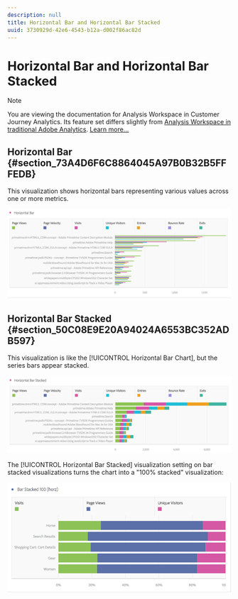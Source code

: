 ```yaml
---
description: null
title: Horizontal Bar and Horizontal Bar Stacked
uuid: 3730929d-42e6-4543-b12a-d002f86ac82d
---
```


# Horizontal Bar and Horizontal Bar Stacked

>[!NOTE]
>
>You are viewing the documentation for Analysis Workspace in Customer Journey Analytics. Its feature set differs slightly from [Analysis Workspace in traditional Adobe Analytics](https://docs.adobe.com/content/help/en/analytics/analyze/analysis-workspace/home.html). [Learn more...](/help/getting-started/cja-aa.md)

## Horizontal Bar {#section_73A4D6F6C8864045A97B0B32B5FFFEDB}

This visualization shows horizontal bars representing various values across one or more metrics.

![](assets/horizontal_bar.png)

## Horizontal Bar Stacked {#section_50C08E9E20A94024A6553BC352ADB597}

This visualization is like the [!UICONTROL Horizontal Bar Chart], but the series bars appear stacked.

![](assets/horizontal-bar-stacked.png)

The [!UICONTROL Horizontal Bar Stacked] visualization setting on bar stacked visualizations turns the chart into a "100% stacked" visualization:

![](assets/horizstacked100.png)

